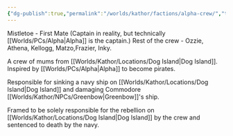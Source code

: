 ```yaml
---
{"dg-publish":true,"permalink":"/worlds/kathor/factions/alpha-crew/","tags":["Kathor"]}
---
```


Mistletoe - First Mate (Captain in reality, but technically [[Worlds/PCs/Alpha\|Alpha]] is the captain.)
Rest of the crew - Ozzie, Athena, Kellogg, Matzo,Frazier, Inky.

A crew of mums from [[Worlds/Kathor/Locations/Dog Island\|Dog Island]]. Inspired by [[Worlds/PCs/Alpha\|Alpha]] to become pirates. 

Responsible for sinking a navy ship on [[Worlds/Kathor/Locations/Dog Island\|Dog Island]] and damaging Commodore [[Worlds/Kathor/NPCs/Greenbow\|Greenbow]]'s ship. 

Framed to be solely responsible for the rebellion on [[Worlds/Kathor/Locations/Dog Island\|Dog Island]] by the crew and sentenced to death by the navy. 